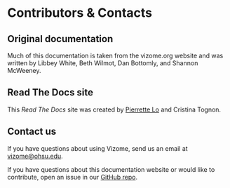 # Contributors & Contacts

## Original documentation

Much of this documentation is taken from the vizome.org website and was written by Libbey White, Beth Wilmot, Dan Bottomly, and Shannon McWeeney.

## Read The Docs site

This *Read The Docs* site was created by [Pierrette Lo](https://github.com/lopierra) and Cristina Tognon.

## Contact us

If you have questions about using Vizome, send us an email at [vizome@ohsu.edu](vizome@ohsu.edu).

If you have questions about this documentation website or would like to contribute, open an issue in our [GitHub repo](https://github.com/lopierra/vizome_docs).



